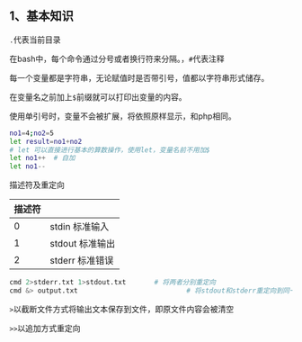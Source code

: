 ## 1、基本知识

`.`代表当前目录

在bash中，每个命令通过分号或者换行符来分隔。，`#`代表注释

每一个变量都是字符串，无论赋值时是否带引号，值都以字符串形式储存。

在变量名之前加上`$`前缀就可以打印出变量的内容。

使用单引号时，变量不会被扩展，将依照原样显示，和php相同。

```bash
no1=4;no2=5
let result=no1+no2
# let 可以直接进行基本的算数操作，使用let，变量名前不用加$
let no1++  # 自加
let no1--
```

描述符及重定向

| 描述符 |                 |
| ------ | --------------- |
| 0      | stdin  标准输入 |
| 1      | stdout 标准输出 |
| 2      | stderr 标准错误 |

```bash
cmd 2>stderr.txt 1>stdout.txt		# 将两者分别重定向
cmd &> output.txt 							# 将stdout和stderr重定向到同一个文件
```





`>`以截断文件方式将输出文本保存到文件，即原文件内容会被清空

`>>`以追加方式重定向